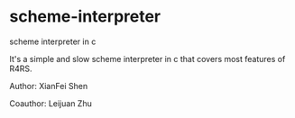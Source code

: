 scheme-interpreter
==================

scheme interpreter in c

It's a simple and slow scheme interpreter in c that covers most features of R4RS.

Author: XianFei Shen

Coauthor: Leijuan Zhu
